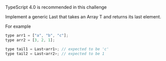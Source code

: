 TypeScript 4.0 is recommended in this challenge

Implement a generic Last<T> that takes an Array T and returns its last element.

For example

```javascript
type arr1 = ["a", "b", "c"];
type arr2 = [3, 2, 1];

type tail1 = Last<arr1>; // expected to be 'c'
type tail2 = Last<arr2>; // expected to be 1
```
